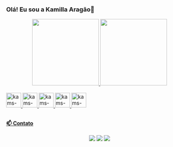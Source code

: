 ### Olá! Eu sou a Kamilla Aragão👋


<div style = "display: inline_block" align="center">
  <a href="https://github.com/KamillaAragao">
  <img height = "180em" src = "https://github-readme-stats.vercel.app/api?username=KamillaAragao&show_icons=true&theme=gotham&include_all_commits=true&count_private=true" />
  <img height = "180em" src = "https://github-readme-stats.vercel.app/api/top-langs/?username=KamillaAragao&layout=compact&langs_count=4&theme=gotham" />
</div>
  
<div style = "display: inline_block"> <br>
  <img  aligh="center" alt="kams-html" height="40" width="40" src="https://cdn.jsdelivr.net/gh/devicons/devicon/icons/html5/html5-original.svg"/>
  <img  aligh="center" alt="kams-css" height="40" width="40" src="https://cdn.jsdelivr.net/gh/devicons/devicon/icons/css3/css3-original.svg"/>
  <img  aligh="center" alt="kams-js" height="40" width="40" src="https://cdn.jsdelivr.net/gh/devicons/devicon/icons/javascript/javascript-original.svg"/>
  <img  aligh="center" alt="kams-react" height="40" width="40" src="https://cdn.jsdelivr.net/gh/devicons/devicon/icons/react/react-original.svg"/>
  <img  aligh="center" alt="kams-git" height="40" width="40" src="https://cdn.jsdelivr.net/gh/devicons/devicon/icons/git/git-original.svg"/>
</div>
  
## 
  
#### 📫 Contato
  <div align="center">
    <a href="https://www.linkedin.com/in/kamilla-aragao/" target="_blank"> <img src = "https://img.shields.io/badge/LinkedIn-0077B5?style=for-the-badge&logo=linkedin&logoColor=white" target =" _ blank "></a>
    <a href="mailto:kamilla.r.aragao@gmail.com" target="_blank"> <img src = "https://img.shields.io/badge/-Gmail-%23333?style=for-the-badge&logo=gmail&logoColor=white" target = "_ blank"></a>
    <a href="https://twitter.com/kmrdeev" target="_blank"> <img src = "https://img.shields.io/badge/Twitter-1DA1F2?style=for-the-badge&logo=twitter&logoColor=white"></a>
    

